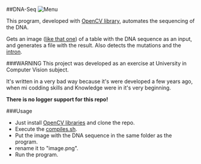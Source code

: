 ##DNA-Seq
![Menu][2]

This program, developed with [OpenCV library][1], automates the sequencing of the DNA.

Gets an image ([like that one][3]) of a table with the DNA sequence as an input, and generates a file with the result. Also detects the mutations and the [intron][4].

###WARNING
This project was developed as an exercise at University in Computer Vision subject.

It's written in a very bad way because it's were developed a few years ago, when mi codding skills and Knowledge were in it's very beginning.

**There is no logger support for this repo!**

###Usage
* Just install [OpenCV libraries][1] and clone the repo.
* Execute the [compiles.sh][5].
* Put the image with the DNA sequence in the same folder as the program.
* rename it to "image.png".
* Run the program.

[1]: http://http://opencv.org/
[2]: https://raw.github.com/MiguelCatalan/DNA-Seq/master/Images/Splash.png
[3]: https://github.com/MiguelCatalan/DNA-Seq/blob/master/image.png
[4]: http://en.wikipedia.org/wiki/Intron
[5]: https://github.com/MiguelCatalan/DNA-Seq/blob/master/compiler.sh